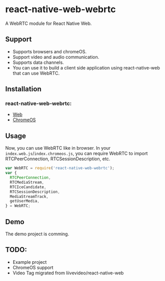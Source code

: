 # react-native-web-webrtc

A WebRTC module for React Native Web.

## Support
- Supports browsers and chromeOS.  
- Support video and audio communication.  
- Supports data channels.  
- You can use it to build a client side application using react-native-web that can use WebRTC.

## Installation

### react-native-web-webrtc:

- [Web](https://github.com/liivevideo/react-native-web-webrtc/blob/master/Documentation/WebInstallation.md)
- [ChromeOS](https://github.com/liivevideo/react-native-web-webrtc/blob/master/Documentation/ChromeOSInstallation.md)

## Usage
Now, you can use WebRTC like in browser.
In your `index.web.js`/`index.chromeos.js`, you can require WebRTC to import RTCPeerConnection, RTCSessionDescription, etc.
```javascript
var WebRTC = require('react-native-web-webrtc');
var {
  RTCPeerConnection,
  RTCMediaStream,
  RTCIceCandidate,
  RTCSessionDescription,
  MediaStreamTrack,
  getUserMedia,
} = WebRTC;
```

## Demo
The demo project is comming.

## TODO:

* Example project
* ChromeOS support
* Video Tag migrated from liivevideo/react-native-web
